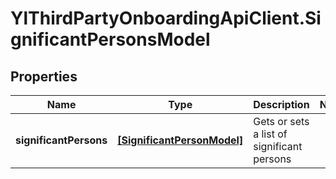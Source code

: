 # YlThirdPartyOnboardingApiClient.SignificantPersonsModel

## Properties

Name | Type | Description | Notes
------------ | ------------- | ------------- | -------------
**significantPersons** | [**[SignificantPersonModel]**](SignificantPersonModel.md) | Gets or sets a list of significant persons | 


